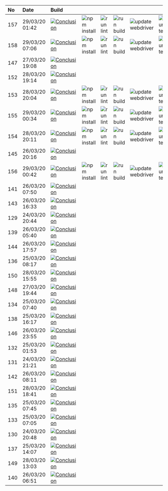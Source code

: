 | No  | Date           | Build                                                                                                                                                                     |                                                                      |                                                                |                                                                  |                                                                                |                                                                |
| :-- | :------------- | :------------------------------------------------------------------------------------------------------------------------------------------------------------------------ | :------------------------------------------------------------------- | :------------------------------------------------------------- | :--------------------------------------------------------------- | :----------------------------------------------------------------------------- | :------------------------------------------------------------- |
| 157 | 29/03/20 01:42 | [![Conclusion](https://img.shields.io/badge/build-pass-brightgreen)](https://github.com/e2e-boilerplate/protractor-es-modules-babel-jasmine-assert/actions/runs/65661199) | ![npm install](https://img.shields.io/badge/npm-install-brightgreen) | ![run lint](https://img.shields.io/badge/run-lint-brightgreen) | ![run build](https://img.shields.io/badge/run-build-brightgreen) | ![update webdriver](https://img.shields.io/badge/update-webdriver-brightgreen) | ![run test](https://img.shields.io/badge/run-test-brightgreen) |
| 158 | 29/03/20 07:06 | [![Conclusion](https://img.shields.io/badge/build-pass-brightgreen)](https://github.com/e2e-boilerplate/protractor-es-modules-babel-jasmine-assert/actions/runs/65778764) | ![npm install](https://img.shields.io/badge/npm-install-brightgreen) | ![run lint](https://img.shields.io/badge/run-lint-brightgreen) | ![run build](https://img.shields.io/badge/run-build-brightgreen) | ![update webdriver](https://img.shields.io/badge/update-webdriver-brightgreen) | ![run test](https://img.shields.io/badge/run-test-brightgreen) |
| 147 | 27/03/20 19:08 | [![Conclusion](https://img.shields.io/badge/build-pass-brightgreen)](https://github.com/e2e-boilerplate/protractor-es-modules-babel-jasmine-assert/actions/runs/64974156) |                                                                      |                                                                |                                                                  |                                                                                |                                                                |
| 152 | 28/03/20 19:14 | [![Conclusion](https://img.shields.io/badge/build-pass-brightgreen)](https://github.com/e2e-boilerplate/protractor-es-modules-babel-jasmine-assert/actions/runs/65521193) |                                                                      |                                                                |                                                                  |                                                                                |                                                                |
| 153 | 28/03/20 20:04 | [![Conclusion](https://img.shields.io/badge/build-pass-brightgreen)](https://github.com/e2e-boilerplate/protractor-es-modules-babel-jasmine-assert/actions/runs/65533094) | ![npm install](https://img.shields.io/badge/npm-install-brightgreen) | ![run lint](https://img.shields.io/badge/run-lint-brightgreen) | ![run build](https://img.shields.io/badge/run-build-brightgreen) | ![update webdriver](https://img.shields.io/badge/update-webdriver-brightgreen) | ![run test](https://img.shields.io/badge/run-test-brightgreen) |
| 155 | 29/03/20 00:34 | [![Conclusion](https://img.shields.io/badge/build-pass-brightgreen)](https://github.com/e2e-boilerplate/protractor-es-modules-babel-jasmine-assert/actions/runs/65639213) | ![npm install](https://img.shields.io/badge/npm-install-brightgreen) | ![run lint](https://img.shields.io/badge/run-lint-brightgreen) | ![run build](https://img.shields.io/badge/run-build-brightgreen) | ![update webdriver](https://img.shields.io/badge/update-webdriver-brightgreen) | ![run test](https://img.shields.io/badge/run-test-brightgreen) |
| 154 | 28/03/20 20:11 | [![Conclusion](https://img.shields.io/badge/build-fail-red)](https://github.com/e2e-boilerplate/protractor-es-modules-babel-jasmine-assert/actions/runs/65544992)         | ![npm install](https://img.shields.io/badge/npm-install-brightgreen) | ![run lint](https://img.shields.io/badge/run-lint-brightgreen) | ![run build](https://img.shields.io/badge/run-build-brightgreen) | ![update webdriver](https://img.shields.io/badge/update-webdriver-brightgreen) | ![run test](https://img.shields.io/badge/run-test-red)         |
| 145 | 26/03/20 20:16 | [![Conclusion](https://img.shields.io/badge/build-pass-brightgreen)](https://github.com/e2e-boilerplate/protractor-es-modules-babel-jasmine-assert/actions/runs/64225430) |                                                                      |                                                                |                                                                  |                                                                                |                                                                |
| 156 | 29/03/20 00:42 | [![Conclusion](https://img.shields.io/badge/build-pass-brightgreen)](https://github.com/e2e-boilerplate/protractor-es-modules-babel-jasmine-assert/actions/runs/65640912) | ![npm install](https://img.shields.io/badge/npm-install-brightgreen) | ![run lint](https://img.shields.io/badge/run-lint-brightgreen) | ![run build](https://img.shields.io/badge/run-build-brightgreen) | ![update webdriver](https://img.shields.io/badge/update-webdriver-brightgreen) | ![run test](https://img.shields.io/badge/run-test-brightgreen) |
| 141 | 26/03/20 07:50 | [![Conclusion](https://img.shields.io/badge/build-pass-brightgreen)](https://github.com/e2e-boilerplate/protractor-es-modules-babel-jasmine-assert/actions/runs/63750939) |                                                                      |                                                                |                                                                  |                                                                                |                                                                |
| 143 | 26/03/20 16:33 | [![Conclusion](https://img.shields.io/badge/build-pass-brightgreen)](https://github.com/e2e-boilerplate/protractor-es-modules-babel-jasmine-assert/actions/runs/64098271) |                                                                      |                                                                |                                                                  |                                                                                |                                                                |
| 129 | 24/03/20 20:44 | [![Conclusion](https://img.shields.io/badge/build-pass-brightgreen)](https://github.com/e2e-boilerplate/protractor-es-modules-babel-jasmine-assert/actions/runs/62641485) |                                                                      |                                                                |                                                                  |                                                                                |                                                                |
| 139 | 26/03/20 05:40 | [![Conclusion](https://img.shields.io/badge/build-pass-brightgreen)](https://github.com/e2e-boilerplate/protractor-es-modules-babel-jasmine-assert/actions/runs/63674030) |                                                                      |                                                                |                                                                  |                                                                                |                                                                |
| 144 | 26/03/20 17:57 | [![Conclusion](https://img.shields.io/badge/build-pass-brightgreen)](https://github.com/e2e-boilerplate/protractor-es-modules-babel-jasmine-assert/actions/runs/64146064) |                                                                      |                                                                |                                                                  |                                                                                |                                                                |
| 136 | 25/03/20 08:17 | [![Conclusion](https://img.shields.io/badge/build-pass-brightgreen)](https://github.com/e2e-boilerplate/protractor-es-modules-babel-jasmine-assert/actions/runs/62974156) |                                                                      |                                                                |                                                                  |                                                                                |                                                                |
| 150 | 28/03/20 15:55 | [![Conclusion](https://img.shields.io/badge/build-pass-brightgreen)](https://github.com/e2e-boilerplate/protractor-es-modules-babel-jasmine-assert/actions/runs/65439871) |                                                                      |                                                                |                                                                  |                                                                                |                                                                |
| 148 | 27/03/20 19:44 | [![Conclusion](https://img.shields.io/badge/build-pass-brightgreen)](https://github.com/e2e-boilerplate/protractor-es-modules-babel-jasmine-assert/actions/runs/64985237) |                                                                      |                                                                |                                                                  |                                                                                |                                                                |
| 134 | 25/03/20 07:40 | [![Conclusion](https://img.shields.io/badge/build-pass-brightgreen)](https://github.com/e2e-boilerplate/protractor-es-modules-babel-jasmine-assert/actions/runs/62951422) |                                                                      |                                                                |                                                                  |                                                                                |                                                                |
| 138 | 25/03/20 16:17 | [![Conclusion](https://img.shields.io/badge/build-pass-brightgreen)](https://github.com/e2e-boilerplate/protractor-es-modules-babel-jasmine-assert/actions/runs/63285739) |                                                                      |                                                                |                                                                  |                                                                                |                                                                |
| 146 | 26/03/20 23:55 | [![Conclusion](https://img.shields.io/badge/build-pass-brightgreen)](https://github.com/e2e-boilerplate/protractor-es-modules-babel-jasmine-assert/actions/runs/64316369) |                                                                      |                                                                |                                                                  |                                                                                |                                                                |
| 132 | 25/03/20 01:53 | [![Conclusion](https://img.shields.io/badge/build-pass-brightgreen)](https://github.com/e2e-boilerplate/protractor-es-modules-babel-jasmine-assert/actions/runs/62766987) |                                                                      |                                                                |                                                                  |                                                                                |                                                                |
| 131 | 24/03/20 21:21 | [![Conclusion](https://img.shields.io/badge/build-pass-brightgreen)](https://github.com/e2e-boilerplate/protractor-es-modules-babel-jasmine-assert/actions/runs/62659598) |                                                                      |                                                                |                                                                  |                                                                                |                                                                |
| 142 | 26/03/20 08:11 | [![Conclusion](https://img.shields.io/badge/build-pass-brightgreen)](https://github.com/e2e-boilerplate/protractor-es-modules-babel-jasmine-assert/actions/runs/63768398) |                                                                      |                                                                |                                                                  |                                                                                |                                                                |
| 151 | 28/03/20 18:41 | [![Conclusion](https://img.shields.io/badge/build-pass-brightgreen)](https://github.com/e2e-boilerplate/protractor-es-modules-babel-jasmine-assert/actions/runs/65506630) |                                                                      |                                                                |                                                                  |                                                                                |                                                                |
| 135 | 25/03/20 07:45 | [![Conclusion](https://img.shields.io/badge/build-pass-brightgreen)](https://github.com/e2e-boilerplate/protractor-es-modules-babel-jasmine-assert/actions/runs/62952760) |                                                                      |                                                                |                                                                  |                                                                                |                                                                |
| 133 | 25/03/20 07:05 | [![Conclusion](https://img.shields.io/badge/build-pass-brightgreen)](https://github.com/e2e-boilerplate/protractor-es-modules-babel-jasmine-assert/actions/runs/62928975) |                                                                      |                                                                |                                                                  |                                                                                |                                                                |
| 130 | 24/03/20 20:48 | [![Conclusion](https://img.shields.io/badge/build-pass-brightgreen)](https://github.com/e2e-boilerplate/protractor-es-modules-babel-jasmine-assert/actions/runs/62642175) |                                                                      |                                                                |                                                                  |                                                                                |                                                                |
| 137 | 25/03/20 14:07 | [![Conclusion](https://img.shields.io/badge/build-pass-brightgreen)](https://github.com/e2e-boilerplate/protractor-es-modules-babel-jasmine-assert/actions/runs/63206714) |                                                                      |                                                                |                                                                  |                                                                                |                                                                |
| 149 | 28/03/20 13:03 | [![Conclusion](https://img.shields.io/badge/build-pass-brightgreen)](https://github.com/e2e-boilerplate/protractor-es-modules-babel-jasmine-assert/actions/runs/65373397) |                                                                      |                                                                |                                                                  |                                                                                |                                                                |
| 140 | 26/03/20 06:51 | [![Conclusion](https://img.shields.io/badge/build-pass-brightgreen)](https://github.com/e2e-boilerplate/protractor-es-modules-babel-jasmine-assert/actions/runs/63717011) |                                                                      |                                                                |                                                                  |                                                                                |                                                                |